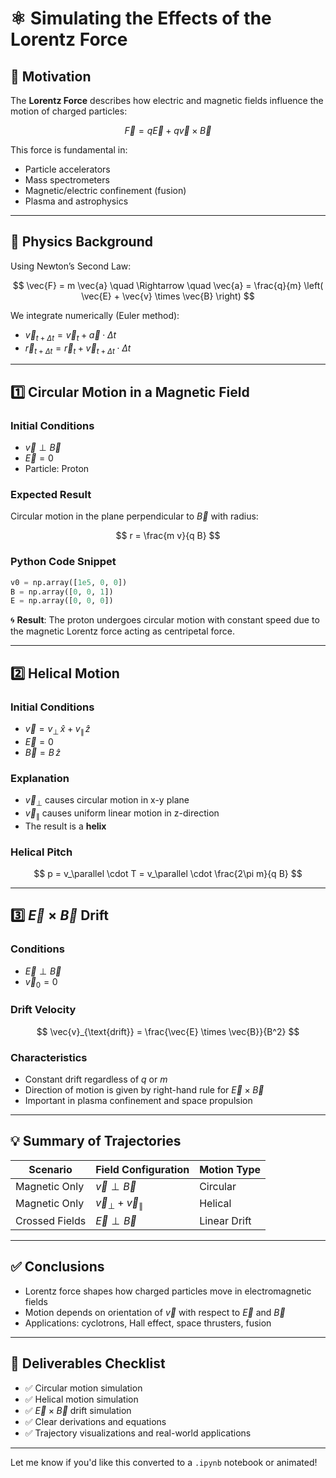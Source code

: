 # ⚛️ Simulating the Effects of the Lorentz Force

## 🎯 Motivation

The **Lorentz Force** describes how electric and magnetic fields influence the motion of charged particles:

$$
\vec{F} = q \vec{E} + q \vec{v} \times \vec{B}
$$

This force is fundamental in:

- Particle accelerators  
- Mass spectrometers  
- Magnetic/electric confinement (fusion)  
- Plasma and astrophysics

---

## 📘 Physics Background

Using Newton’s Second Law:

$$
\vec{F} = m \vec{a} \quad \Rightarrow \quad \vec{a} = \frac{q}{m} \left( \vec{E} + \vec{v} \times \vec{B} \right)
$$

We integrate numerically (Euler method):

- $\vec{v}_{t+\Delta t} = \vec{v}_t + \vec{a} \cdot \Delta t$  
- $\vec{r}_{t+\Delta t} = \vec{r}_t + \vec{v}_{t+\Delta t} \cdot \Delta t$

---

## 1️⃣ Circular Motion in a Magnetic Field

### Initial Conditions

- $\vec{v} \perp \vec{B}$  
- $\vec{E} = 0$  
- Particle: Proton

### Expected Result

Circular motion in the plane perpendicular to $\vec{B}$ with radius:

$$
r = \frac{m v}{q B}
$$

### Python Code Snippet

```python
v0 = np.array([1e5, 0, 0])
B = np.array([0, 0, 1])
E = np.array([0, 0, 0])
```

🌀 **Result**: The proton undergoes circular motion with constant speed due to the magnetic Lorentz force acting as centripetal force.

---

## 2️⃣ Helical Motion

### Initial Conditions

- $\vec{v} = v_\perp \, \hat{x} + v_\parallel \, \hat{z}$  
- $\vec{E} = 0$  
- $\vec{B} = B \, \hat{z}$

### Explanation

- $\vec{v}_\perp$ causes circular motion in x-y plane  
- $\vec{v}_\parallel$ causes uniform linear motion in z-direction  
- The result is a **helix**

### Helical Pitch

$$
p = v_\parallel \cdot T = v_\parallel \cdot \frac{2\pi m}{q B}
$$

---

## 3️⃣ $\vec{E} \times \vec{B}$ Drift

### Conditions

- $\vec{E} \perp \vec{B}$  
- $\vec{v}_0 = 0$

### Drift Velocity

$$
\vec{v}_{\text{drift}} = \frac{\vec{E} \times \vec{B}}{B^2}
$$

### Characteristics

- Constant drift regardless of $q$ or $m$  
- Direction of motion is given by right-hand rule for $\vec{E} \times \vec{B}$  
- Important in plasma confinement and space propulsion

---

## 💡 Summary of Trajectories

| Scenario         | Field Configuration                  | Motion Type     |
|------------------|--------------------------------------|------------------|
| Magnetic Only     | $\vec{v} \perp \vec{B}$              | Circular         |
| Magnetic Only     | $\vec{v}_\perp + \vec{v}_\parallel$  | Helical          |
| Crossed Fields    | $\vec{E} \perp \vec{B}$              | Linear Drift     |

---

## ✅ Conclusions

- Lorentz force shapes how charged particles move in electromagnetic fields
- Motion depends on orientation of $\vec{v}$ with respect to $\vec{E}$ and $\vec{B}$
- Applications: cyclotrons, Hall effect, space thrusters, fusion

---

## 🧾 Deliverables Checklist

- ✅ Circular motion simulation  
- ✅ Helical motion simulation  
- ✅ $\vec{E} \times \vec{B}$ drift simulation  
- ✅ Clear derivations and equations  
- ✅ Trajectory visualizations and real-world applications

---

Let me know if you'd like this converted to a `.ipynb` notebook or animated!
